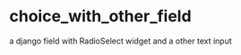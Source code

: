 choice_with_other_field
=======================

a django field with RadioSelect widget and a other text input